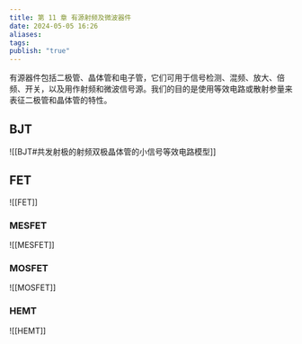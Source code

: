 ```yaml
---
title: 第 11 章 有源射频及微波器件
date: 2024-05-05 16:26
aliases: 
tags: 
publish: "true"
---
```

有源器件包括二极管、晶体管和电子管，它们可用于信号检测、混频、放大、倍频、开关，以及用作射频和微波信号源。我们的目的是使用等效电路或散射参量来表征二极管和晶体管的特性。

## BJT

![[BJT#共发射极的射频双极晶体管的小信号等效电路模型]]

## FET

![[FET]]

### MESFET

![[MESFET]]

### MOSFET

![[MOSFET]]

### HEMT

![[HEMT]]